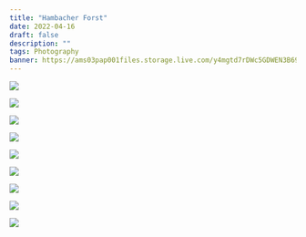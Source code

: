 ```yaml
---
title: "Hambacher Forst"
date: 2022-04-16
draft: false
description: ""
tags: Photography
banner: https://ams03pap001files.storage.live.com/y4mgtd7rDWc5GDWEN3B69GRMGSkOvEOWQOJ1RfXJWSQFIsgp_O86A3BzYFgQzdJnvEf55Lx5dLklWDosY8zxtyy2ra4yARf8J2K2A7woQhkcbRCI1qFeBFRudq3JKuHgztjiQyPVKR6UTZd_eRaNzpwXiytMuXXUhkXuoeZwsq_CUYIcAGNRnMQHVl-k_-NsAWj?width=5472&height=3648&cropmode=none
---
```


![](https://ams03pap001files.storage.live.com/y4mgtd7rDWc5GDWEN3B69GRMGSkOvEOWQOJ1RfXJWSQFIsgp_O86A3BzYFgQzdJnvEf55Lx5dLklWDosY8zxtyy2ra4yARf8J2K2A7woQhkcbRCI1qFeBFRudq3JKuHgztjiQyPVKR6UTZd_eRaNzpwXiytMuXXUhkXuoeZwsq_CUYIcAGNRnMQHVl-k_-NsAWj?width=5472&height=3648&cropmode=none)

![](https://ams03pap001files.storage.live.com/y4mFh-8nWvrtUfREdC0S4Ght1JUriYrdXoijcR-zR3dcyqtSNrIAj9nwSShrvGFFrD5imwbn2_5IXOArBl8LmjOeqX9h8v0MQ9PH67WxCVAmFXfQrAB5y_nFF0fbv1Aa6vQno9-J-LTw4fICK6y1FITm9156MGhw-J1RKOrkv6nq0OlBxuIJvitEwSj5McD2s68?width=3648&height=5472&cropmode=none)

![](https://ams03pap001files.storage.live.com/y4m6UuZax5MmfxKW3EwD-fGf6arahI45H2XHlHCf11xftytJM-EaYOWYd9UrLjIDu3kaJMcIm2AzdEO-XGaWrfVS2cbCWkRG60Vj0aeMRBgoM-OVJBWPOoOm7yS6RSIel7alLQvcDOHhFvQBoLnpSJ09zW0MWE-WeVqZZO36lEyN7V60F3x3KJuiEyOLK_MtagP?width=3480&height=5221&cropmode=none)

![](https://ams03pap001files.storage.live.com/y4mNHgF8ZzSu7r8BAQKzAccUwJ0VuYGh_-KE_0YEGLytvT2XgdT4IDQkBDJu1szQ1Gkf5DrjQRB7v_59e8h-OrWQR8xABYwB70Z03zQ-e-Oc30brsa6XuebzyBbTav1CWQyOCkWo7OLxiDXGozTH47tVA2co3aM9mkIMQ8zupQqdMZrTY0DyMNGqTp15cd0gClj?width=5332&height=3554&cropmode=none)

![](https://ams03pap001files.storage.live.com/y4mrwcvcYbFBKYlkWr3ytxvh0cfUIsKXz4udgOcAWXYGqrkmglxISX8gr3nX_PWt1800XfWshq-Z2N7EX2OpE-kYEw2KyaHlIhA3GTZpyDnsX5I7YNby5zy5bD3U9wOgeEI8vYkzc2ORBSmNSpxaSXR0Tt9tHSjUW7X6fqd3Xj21S_xOhRoNgv9IZzXZqeCCvvd?width=5472&height=3648&cropmode=none)

![](https://ams03pap001files.storage.live.com/y4mp915spI2BfDbyQTIqM-HZiDzEGO1QuZVmAvK9A3UPu41OBT8wmTmApQ4_Yw-qZBbKXFCZJ3qAN2xOJw3udSH4LUFdxIeyjjCIedT49Ovjt8IbQtbiZeMoyYCqINxPqMZrpEkXUTuVbyDt00w7pE4IEofOqCraSrpvfvY4SqQDFnUvbAorRKkp_raucyILOsV?width=5373&height=3582&cropmode=none)

![](https://ams03pap001files.storage.live.com/y4moLA9VUI5OiMpqBXE1aWHgcHff9vnZsUfbXUCNsE84-Ssa3cQMJsZvyJn1B-xqG2D1Qucx7GbVJaP4R40q37RDXiIwmtJbWQ3s9KiQA98gaxzSYVYkYZC93gHn4yknwXwoRJcY4fVKe6pjvKcLlqNqBXDqFdBRgMkWm87ydtgOZSYblHK9hq6CVRSamo681SC?width=5472&height=3648&cropmode=none)

![](https://ams03pap001files.storage.live.com/y4mxoUN66u7ACEIALym5GI1We0uJDkxdKR8huisVkwC55148l3Ko2ULU6JWr_Th-Koy6KN38dYAs_ZVtLxPFRFncLhNORAp9gQRoYRfjo5diqeauC2odLEUt1TqnyDFH2h8hyVZlVGkks1jXlvyCOaqWP37JyvYlzQkvlTV0HzOU9FSQborP_7-2v9Rfl4O3aSY?width=4804&height=3202&cropmode=none)

![](https://ams03pap001files.storage.live.com/y4m3CnS0RVk5ZFnu7Mggg8U8yjBjuA4f6qWxUnh6ZH-y0Ku36t5rttEOTlBwb16GJJ9DriaFkGgkl8xNQWN39CMdWHxs_6khNT3L09BbSCoRv2tNej_wwhtWj0TE_CF4VMkCNRRvsmEzHkK9foOI_gInFE0xjTgOM8PFjLkhSAFizuaD4FQ5NF6Te9VNjwypVB4?width=3632&height=5449&cropmode=none)